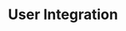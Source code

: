 ---
type: node
id: node.user_integration
title: User Integration
description: |
  Represents an integration connected to a user's account in the graph database.

properties:
  - id: user_id
    type: uuid
    description: Reference to the user.
  - id: integration_id
    type: string
    description: Identifier for the integration (e.g., fitbit, apple_health).
  - id: connected
    type: boolean
    description: Whether the integration is currently connected.

edges:
  - type: CONNECTED_TO
    to_node: node.user
    direction: outbound
    description: Links user integration to the user.

related:
  feature:
    - feature.dashboard
  event:
    - event.open_integrations
  screen:
    - screen.dashboard
  component:
    - component.integration_tile
  api_endpoint:
    - endpoint.user_integrations.GET
  db:
    relational:
      - table.user_integrations
--- 